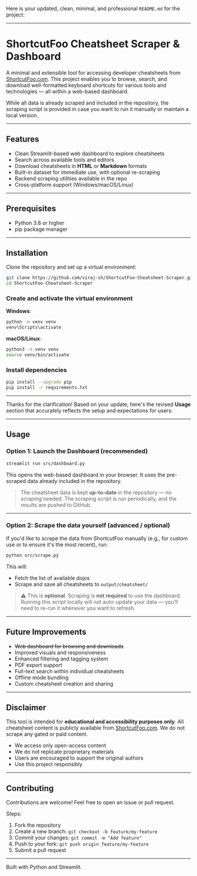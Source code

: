 Here is your updated, clean, minimal, and professional `README.md` for the project:

---

# ShortcutFoo Cheatsheet Scraper & Dashboard

A minimal and extensible tool for accessing developer cheatsheets from [ShortcutFoo.com](https://www.shortcutfoo.com). This project enables you to browse, search, and download well-formatted keyboard shortcuts for various tools and technologies — all within a web-based dashboard.

While all data is already scraped and included in the repository, the scraping script is provided in case you want to run it manually or maintain a local version.

---

## Features

* Clean Streamlit-based web dashboard to explore cheatsheets
* Search across available tools and editors
* Download cheatsheets in **HTML** or **Markdown** formats
* Built-in dataset for immediate use, with optional re-scraping
* Backend scraping utilities available in the repo
* Cross-platform support (Windows/macOS/Linux)

---

## Prerequisites

* Python 3.8 or higher
* pip package manager

---

## Installation

Clone the repository and set up a virtual environment:

```bash
git clone https://github.com/viraj-sh/ShortcutFoo-Cheatsheet-Scraper.git
cd ShortcutFoo-Cheatsheet-Scraper
```

### Create and activate the virtual environment

**Windows**:

```bash
python -m venv venv
venv\Scripts\activate
```

**macOS/Linux**:

```bash
python3 -m venv venv
source venv/bin/activate
```

### Install dependencies

```bash
pip install --upgrade pip
pip install -r requirements.txt
```

---

Thanks for the clarification! Based on your update, here's the revised **Usage** section that accurately reflects the setup and expectations for users:

---

## Usage

### Option 1: Launch the Dashboard (recommended)

```bash
streamlit run src/dashboard.py
```

This opens the web-based dashboard in your browser. It uses the pre-scraped data already included in the repository.

> The cheatsheet data is kept **up-to-date** in the repository — no scraping needed. The scraping script is run periodically, and the results are pushed to GitHub.

---

### Option 2: Scrape the data yourself (advanced / optional)

If you'd like to scrape the data from ShortcutFoo manually (e.g., for custom use or to ensure it's the most recent), run:

```bash
python src/scrape.py
```

This will:

* Fetch the list of available dojos
* Scrape and save all cheatsheets to `output/cheatsheet/`

> ⚠️ This is **optional**. Scraping is **not required** to use the dashboard.
> Running this script locally will not auto-update your data — you’ll need to re-run it whenever you want to refresh.

---

## Future Improvements

* ~~Web dashboard for browsing and downloads~~
* Improved visuals and responsiveness
* Enhanced filtering and tagging system
* PDF export support
* Full-text search within individual cheatsheets
* Offline mode bundling
* Custom cheatsheet creation and sharing

---

## Disclaimer

This tool is intended for **educational and accessibility purposes only**. All cheatsheet content is publicly available from [ShortcutFoo.com](https://www.shortcutfoo.com). We do not scrape any gated or paid content.

* We access only open-access content
* We do not replicate proprietary materials
* Users are encouraged to support the original authors
* Use this project responsibly

---

## Contributing

Contributions are welcome! Feel free to open an issue or pull request.

Steps:

1. Fork the repository
2. Create a new branch: `git checkout -b feature/my-feature`
3. Commit your changes: `git commit -m "Add feature"`
4. Push to your fork: `git push origin feature/my-feature`
5. Submit a pull request

---

Built with Python and Streamlit.